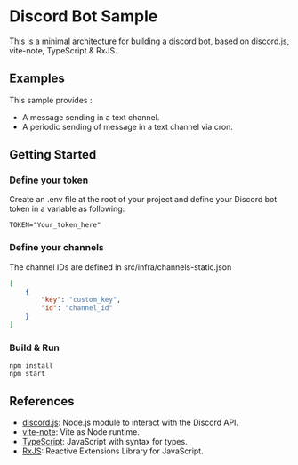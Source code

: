 # Discord Bot Sample

This is a minimal architecture for building a discord bot, based on discord.js, vite-note, TypeScript & RxJS.

## Examples

This sample provides :
- A message sending in a text channel.
- A periodic sending of message in a text channel via cron.


## Getting Started

### Define your token

Create an .env file at the root of your project and define your Discord bot token in a variable as following:
```shell
TOKEN="Your_token_here"
```

### Define your channels

The channel IDs are defined in src/infra/channels-static.json
```json
[
    {
        "key": "custom_key",
        "id": "channel_id"
    }
]
```

### Build & Run

```
npm install
npm start
```

## References

- [discord.js](https://discord.js.org): Node.js module to interact with the Discord API.
- [vite-note](https://www.npmjs.com/package/vite-node): Vite as Node runtime.
- [TypeScript](https://www.typescriptlang.org): JavaScript with syntax for types.
- [RxJS](https://rxjs.dev): Reactive Extensions Library for JavaScript.
